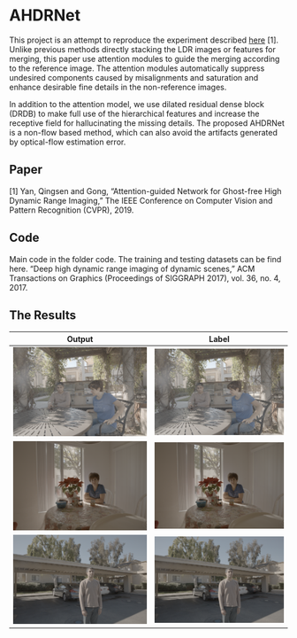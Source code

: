 # AHDRNet

This project is an attempt to reproduce the experiment described
[here](https://donggong1.github.io/ahdr) [1]. Unlike previous methods directly
stacking the LDR images or features for merging, this paper use attention
modules to guide the merging according to the reference image. The attention
modules automatically suppress undesired components caused by misalignments and
saturation and enhance desirable fine details in the non-reference images.

In addition to the attention model, we use dilated residual dense block (DRDB)
to make full use of the hierarchical features and increase the receptive field
for hallucinating the missing details. The proposed AHDRNet is a non-flow based
method, which can also avoid the artifacts generated by optical-flow estimation
error.

## Paper

[1] Yan, Qingsen and Gong, “Attention-guided Network for Ghost-free High
Dynamic Range Imaging,” The IEEE Conference on Computer Vision and Pattern
Recognition (CVPR), 2019.

## Code

Main code in the folder code. The training and testing datasets can be find
here. “Deep high dynamic range imaging of dynamic scenes,” ACM Transactions on
Graphics (Proceedings of SIGGRAPH 2017), vol. 36, no. 4, 2017.

## The Results

| Output                     | Label                       |
| -------------------------- | --------------------------- |
| ![Output 0](docs/out.png)  | ![Label 0](docs/label.png)  |
| ![Output 1](docs/out1.png) | ![Label 1](docs/label1.png) |
| ![Output 2](docs/out2.png) | ![Label 2](docs/label2.png) |

